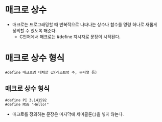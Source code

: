 # 매크로 상수
- 매크로는 프로그래밍할 때 반복적으로 나타나는 상수나 함수를 명령 하나로 새롭게 정의할 수 있도록 해준다. 
    - C언어에서 매크로는 #define 지시자로 문장이 시작된다.


# 매크로 상수 형식
    #define 매크로명 대채할 값(리스트명 수, 문자열 등)


## 매크로 상수 형식
    #define PI 3.141592
    #define MSG "Hello!"

- 매크로를 정의하는 문장은 마지막에 세미콜론(;)을 넣지 않는다.
